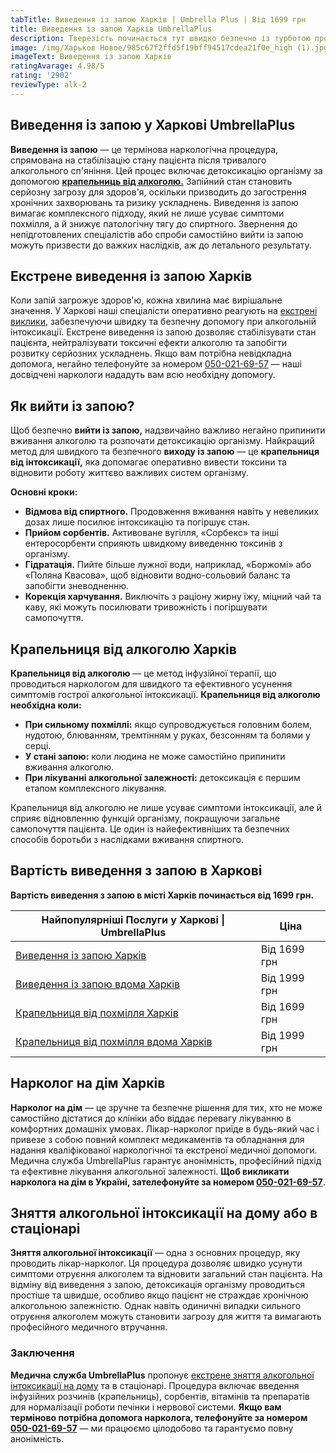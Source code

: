 ```yaml
---
tabTitle: Виведення із запою Харків | Umbrella Plus | Від 1699 грн
title: Виведення із запою Харків UmbrellaPlus
description: Тверезість починається тут швидко безпечно із турботою про пацієнта
image: /img/Харьков Новое/985c67f2ffd5f19bff94517cdea21f0e_high (1).jpg
imageText: Виведення із запою Харків
ratingAvarage: 4.98/5
rating: '2902'
reviewType: alk-2
---
```


## Виведення із запою у Харкові UmbrellaPlus

**Виведення із запою** — це термінова наркологічна процедура, спрямована на стабілізацію стану пацієнта після тривалого алкогольного сп'яніння. Цей процес включає детоксикацію організму за допомогою **[крапельниць від алкоголю.](https://umbrella-plus.com.ua/uk/kharkiv/kapelnica_ot_alkogola_kharkiv-ua/)** Запійний стан становить серйозну загрозу для здоров'я, оскільки призводить до загострення хронічних захворювань та ризику ускладнень. Виведення із запою вимагає комплексного підходу, який не лише усуває симптоми похмілля, а й знижує патологічну тягу до спиртного. Звернення до непідготовлених спеціалістів або спроби самостійно вийти із запою можуть призвести до важких наслідків, аж до летального результату.

## Екстрене виведення із запою Харків

Коли запій загрожує здоров'ю, кожна хвилина має вирішальне значення. У Харкові наші спеціалісти оперативно реагують на [екстрені виклики](https://umbrella-plus.com.ua/uk/kharkiv/vivod-iz-zapoia-na-domy-kharkiv-ua/), забезпечуючи швидку та безпечну допомогу при алкогольній інтоксикації. Екстрене виведення із запою дозволяє стабілізувати стан пацієнта, нейтралізувати токсичні ефекти алкоголю та запобігти розвитку серйозних ускладнень. Якщо вам потрібна невідкладна допомога, негайно телефонуйте за номером [050-021-69-57](tel:0500216957) — наші досвідчені наркологи нададуть вам всю необхідну допомогу.

## Як вийти із запою?

Щоб безпечно **вийти із запою,** надзвичайно важливо негайно припинити вживання алкоголю та розпочати детоксикацію організму. Найкращий метод для швидкого та безпечного **виходу із запою** — це **крапельниця від інтоксикації,** яка допомагає оперативно вивести токсини та відновити роботу життєво важливих систем організму.

**Основні кроки:**

* **Відмова від спиртного.** Продовження вживання навіть у невеликих дозах лише посилює інтоксикацію та погіршує стан.
* **Прийом сорбентів.** Активоване вугілля, «Сорбекc» та інші ентеросорбенти сприяють швидкому виведенню токсинів з організму.
* **Гідратація.** Пийте більше лужної води, наприклад, «Боржомі» або «Поляна Квасова», щоб відновити водно-сольовий баланс та запобігти зневодненню.
* **Корекція харчування.** Виключіть з раціону жирну їжу, міцний чай та каву, які можуть посилювати тривожність і погіршувати самопочуття.

## Крапельниця від алкоголю Харків

**Крапельниця від алкоголю** — це метод інфузійної терапії, що проводиться наркологом для швидкого та ефективного усунення симптомів гострої алкогольної інтоксикації. **Крапельниця від алкоголю необхідна коли:**

* **При сильному похміллі:** якщо супроводжується головним болем, нудотою, блюванням, тремтінням у руках, безсонням та болями у серці.
* **У стані запою:** коли людина не може самостійно припинити вживання алкоголю.
* **При лікуванні алкогольної залежності:** детоксикація є першим етапом комплексного лікування.

Крапельниця від алкоголю не лише усуває симптоми інтоксикації, але й сприяє відновленню функцій організму, покращуючи загальне самопочуття пацієнта. Це один із найефективніших та безпечних способів боротьби з наслідками вживання спиртного.

## Вартість виведення з запою в Харкові

**Вартість виведення з запою в місті Харків починається від 1699 грн.**

| Найпопулярніші Послуги у Харкові \| UmbrellaPlus                                  | Ціна         |
| --------------------------------------------------------------------------------- | ------------ |
| [Виведення із запою Харків](Vivod-iz-zapoia-kharkiv-ua)                           | Від 1699 грн |
| [Виведення із запою вдома Харків](Vivod-iz-zapoia-na-domy-kharkiv-ua)             | Від 1999 грн |
| [Крапельниця від похмілля Харків](Kapelnica_ot_alkogola_kharkiv-ua)               | Від 1699 грн |
| [Крапельниця від похмілля вдома Харків](Kapelnica_ot_alkogola_na_domy_kharkiv_ua) | Від 1999 грн |

## Нарколог на дім Харків

**Нарколог на дім** — це зручне та безпечне рішення для тих, хто не може самостійно дістатися до клініки або віддає перевагу лікуванню в комфортних домашніх умовах. Лікар-нарколог приїде в будь-який час і привезе з собою повний комплект медикаментів та обладнання для надання кваліфікованої наркологічної та екстреної медичної допомоги. Медична служба UmbrellaPlus гарантує анонімність, професійний підхід та ефективне лікування алкогольної залежності. **Щоб викликати нарколога на дім в Україні, зателефонуйте за номером [050-021-69-57](tel:0500216957)**.

## Зняття алкогольної інтоксикації на дому або в стаціонарі

**Зняття алкогольної інтоксикації** — одна з основних процедур, яку проводить лікар-нарколог. Ця процедура дозволяє швидко усунути симптоми отруєння алкоголем та відновити загальний стан пацієнта. На відміну від виведення з запою, детоксикація організму проводиться простіше та швидше, особливо якщо пацієнт не страждає хронічною алкогольною залежністю. Однак навіть одиничні випадки сильного отруєння алкоголем можуть становити загрозу для життя та вимагають професійного медичного втручання.

### Заключення 

**Медична служба UmbrellaPlus** пропонує [екстрене зняття алкогольної інтоксикації на дому](https://umbrella-plus.com.ua/uk/kharkiv/kapelnica_ot_alkogola_na_domy_kharkiv_ua/) та в стаціонарі. Процедура включає введення інфузійних розчинів (крапельниць), сорбентів, вітамінів та препаратів для нормалізації роботи печінки і нервової системи. **Якщо вам терміново потрібна допомога нарколога, телефонуйте за номером [050-021-69-57](tel:0500216957)** — ми працюємо цілодобово та гарантуємо повну анонімність.
